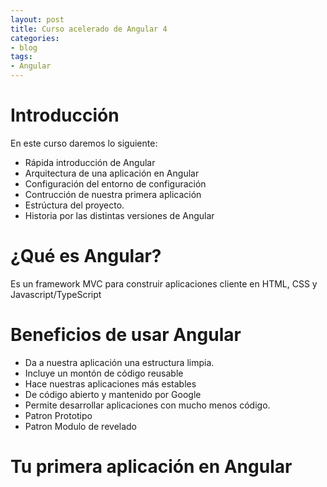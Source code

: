 ```yaml
---
layout: post
title: Curso acelerado de Angular 4
categories:
- blog
tags:
- Angular
---
```


# Introducción

En este curso daremos lo siguiente:
- Rápida introducción de Angular
- Arquitectura de una aplicación en Angular
- Configuración del entorno de configuración
- Contrucción de nuestra primera aplicación
- Estrúctura del proyecto.
- Historia por las distintas versiones de Angular

# ¿Qué es Angular?

Es un framework MVC para construir aplicaciones cliente en HTML, CSS y Javascript/TypeScript

# Beneficios de usar Angular

- Da a nuestra aplicación una estructura limpia.
- Incluye un montón de código reusable
- Hace nuestras aplicaciones más estables
- De código abierto y mantenido por Google
- Permite desarrollar aplicaciones con mucho menos código.
- Patron Prototipo
- Patron Modulo de revelado


# Tu primera aplicación en Angular

